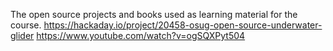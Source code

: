 The open source projects and books used as learning material for the course.
https://hackaday.io/project/20458-osug-open-source-underwater-glider
https://www.youtube.com/watch?v=ogSQXPyt504
